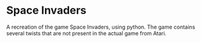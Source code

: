 # Space Invaders
A recreation of the game Space Invaders, using python.
The game contains several twists that are not present in the actual game from Atari.



